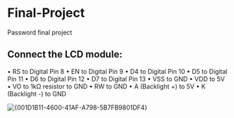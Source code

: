 # Final-Project
Password final project

## Connect the LCD module:
•	RS to Digital Pin 8
•	EN to Digital Pin 9
•	D4 to Digital Pin 10
•	D5 to Digital Pin 11
•	D6 to Digital Pin 12
•	D7 to Digital Pin 13
•	VSS to GND
•	VDD to 5V
•	VO to 1kΩ resistor to GND
•	RW to GND
•	A (Backlight +) to 5V
•	K (Backlight -) to GND

![{001D1B11-4600-41AF-A798-5B7FB9801DF4}](https://github.com/user-attachments/assets/dbecdd7f-882e-4965-ac3f-ffccfaa59e7b)

